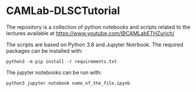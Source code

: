 # CAMLab-DLSCTutorial
The repository is a collection of python notebooks and scripts related to the lectures available at https://www.youtube.com/@CAMLabETHZurich/

The scripts are based on Python 3.8 and Jupyter Notrbook.
The required packages can be installed with:

    
    python3 -m pip install -r requirements.txt
    

The jupyter notebooks can be run with:

    python3 jupyter notebook name_of_the_file.ipynb